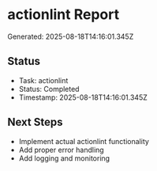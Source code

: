 # actionlint Report

Generated: 2025-08-18T14:16:01.345Z

## Status
- Task: actionlint
- Status: Completed
- Timestamp: 2025-08-18T14:16:01.345Z

## Next Steps
- Implement actual actionlint functionality
- Add proper error handling
- Add logging and monitoring
